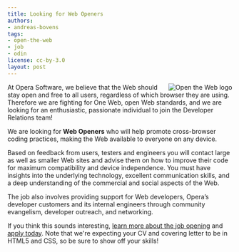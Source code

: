 ```yaml
---
title: Looking for Web Openers
authors:
- andreas-bovens
tags:
- open-the-web
- job
- odin
license: cc-by-3.0
layout: post
---
```


<img src="{{ page.id }}/logo.png" alt="Open the Web logo" title="Open the Web" style="float: right;" />
<p>At Opera Software, we believe that the Web should stay open and free to all users, regardless of which browser they are using. Therefore we are fighting for One Web, open Web standards, and we are looking for an
enthusiastic, passionate individual to join the Developer Relations team!</p>
<p>We are looking for <strong>Web Openers</strong> who will help promote cross-browser coding practices, making the Web available to everyone on any device.</p>
<p>Based on feedback from users, testers and engineers you will contact large as well as smaller Web sites and advise them on how to improve their code for maximum compatibility and device independence. You must have insights into the underlying technology, excellent communication skills, and a deep understanding of the commercial and social aspects of the Web.</p>
<p>The job also involves providing support for Web developers, Opera’s developer customers and its internal engineers through community evangelism, developer outreach, and networking.</p>
<p>If you think this sounds interesting, <a href="http://www.opera.com/company/jobs/opening/31/">learn more about the job opening</a> and <a href="http://www.opera.com/company/jobs/apply.dml?id=31">apply today</a>. Note that we&#39;re expecting your CV and covering letter to be in HTML5 and CSS, so be sure to show off your skills!</p>
